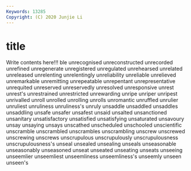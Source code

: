 ```yaml
---
Keywords: 13285
Copyright: (C) 2020 Junjie Li
---
```


# title

Write contents here!!!
ble 
unrecognised 
unreconstructed 
unrecorded
unrefined 
unregenerate 
unregistered 
unregulated 
unrehearsed 
unrelated 
unreleased 
unrelenting 
unrelentingly 
unreliability
unreliable 
unrelieved 
unremarkable 
unremitting 
unrepeatable 
unrepentant 
unrepresentative 
unrequited 
unreserved 
unreservedly
unresolved 
unresponsive 
unrest 
unrest's 
unrestrained 
unrestricted 
unrewarding 
unripe 
unriper 
unripest
unrivalled 
unroll 
unrolled 
unrolling 
unrolls 
unromantic 
unruffled 
unrulier 
unruliest 
unruliness
unruliness's 
unruly 
unsaddle 
unsaddled 
unsaddles 
unsaddling 
unsafe 
unsafer 
unsafest 
unsaid
unsalted 
unsanctioned 
unsanitary 
unsatisfactory 
unsatisfied 
unsatisfying 
unsaturated 
unsavoury 
unsay 
unsaying
unsays 
unscathed 
unscheduled 
unschooled 
unscientific 
unscramble 
unscrambled 
unscrambles 
unscrambling 
unscrew
unscrewed 
unscrewing 
unscrews 
unscrupulous 
unscrupulously 
unscrupulousness 
unscrupulousness's 
unseal 
unsealed 
unsealing
unseals 
unseasonable 
unseasonably 
unseasoned 
unseat 
unseated 
unseating 
unseats 
unseeing 
unseemlier
unseemliest 
unseemliness 
unseemliness's 
unseemly 
unseen 
unseen's 

